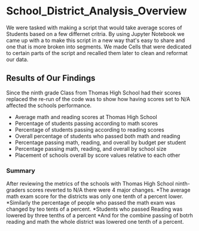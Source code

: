 # School_District_Analysis_Overview
We were tasked with making a script that would take average scores of Students based on a few differnet critria. By using Jupyter Notebook we came up with a to make this script in a new way that's easy to share and one that is more broken into segments. We made Cells that were dedicated to certain parts of the script and recalled them later to clean and reformat our data.

## Results of Our Findings
Since the ninth grade Class from Thomas High School had their scores replaced the re-run of the code was to show how having scores set to N/A affected the schools performance.
* Average math and reading scores at Thomas High School
* Percentage of students passing according to math scores
* Percentage of students passing according to reading scores
* Overall percentage of students who passed both math and reading
* Percentage passing math, reading, and overall by budget per student
* Percentage passing math, reading, and overall by school size
* Placement of schools overall by score values relative to each other

### Summary
After reviewing the metrics of the schools with Thomas High School ninth-graders scores reverted to N/A there were 4 major changes.
*The average math exam score for the districts was only one tenth of a percent lower.
*Similarly the percentage of people who passed the math exam was changed by teo tents of a percent.
*Students who passed Reading was lowered by three tenths of a percent
*And for the combine passing of botrh reading and math the whole district was lowered one tenth of a percent.
